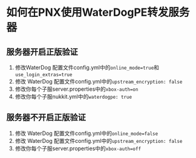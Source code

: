 # 如何在PNX使用WaterDogPE转发服务器

## 服务器开启正版验证

1. 修改WaterDog 配置文件config.yml中的`online_mode=true`和`use_login_extras=true`
2. 修改 WaterDog 配置文件config.yml中的`upstream_encryption: false`
3. 修改你每个子服server.properties中的`xbox-auth=on`
4. 修改你每个子服nukkit.yml中的`waterdogpe: true`

## 服务器不开启正版验证

1. 修改 WaterDog 配置文件config.yml中的`online_mode=false`
2. 修改 WaterDog 配置文件config.yml中的`upstream_encryption: false`
3. 修改你每个子服server.properties中的`xbox-auth=off`